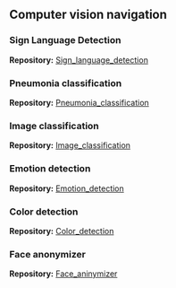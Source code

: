 ## Computer vision navigation

### Sign Language Detection
**Repository:** [Sign_language_detection](https://github.com/Rurararu/Sign_language_detection.git)

### Pneumonia classification
**Repository:** [Pneumonia_classification](https://github.com/Rurararu/Pneumonia_classification.git)

### Image classification
**Repository:** [Image_classification](https://github.com/Rurararu/Image_classification.git)

### Emotion detection
**Repository:** [Emotion_detection](https://github.com/Rurararu/Emotion_detection.git)

### Color detection
**Repository:** [Color_detection](https://github.com/Rurararu/Color_detection.git)

### Face anonymizer
**Repository:** [Face_aninymizer](https://github.com/Rurararu/Face_aninymizer.git)


